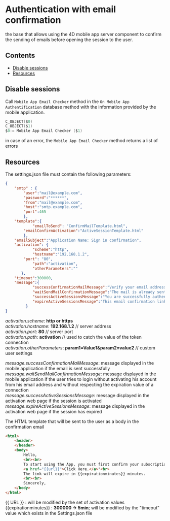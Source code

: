 # Authentication with email confirmation

the base that allows using the 4D mobile app server component to confirm the sending of emails before opening the session to the user.

##  Contents ##
- [Disable sessions](#DisableSessions)
- [Resources](#Resources)

## Disable sessions ##

Call `Mobile App Email Checker`  method in the `On Mobile App Authentification` database  method with the information provided by the mobile application.

```swift
C_OBJECT($0)
C_OBJECT($1)
$0:= Mobile App Email Checker ($1)
```
in case of an error, the `Mobile App Email Checker` method returns a list of errors

## Resources ##

The settings.json file must contain the following parameters:

```json
{
    "smtp" : {
        "user":"mail@example.com",
      	"password":"******",
      	"from":"mail@example.com",
      	"host":"smtp.example.com",
        "port":465
        },
    "template":{    
		    "emailToSend": "ConfirmMailTemplate.html",
      	"emailConfirmActivation":"ActiveSessionTemplate.html"
        },
  	"emailSubject":"Application Name: Sign in confirmation",
  	"activation": {
    		"scheme":"http",
    		"hostname":"192.168.1.2",
        "port": "80",
    		"path":"activation",
    		"otherParameters":""
  	   },
  	"timeout":300000,
  	"message":{
    		"successConfirmationMailMessage":"Verify your email address",
    		"waitSendMailConfirmationMessage":"The mail is already sent thank you to wait before sending again",
    		"successActiveSessionsMessage":"You are successfully authenticated",
    		"expireActiveSessionsMessage":"This email confirmation link has expired!"
	     }
}
```
*activation.scheme*: **http or https** \
*activation.hostname*: **192.168.1.2** // server address \
*activation.port*: **80** // server port \
*activation.path*: **activation** // used to catch the value of the token connection \
*activation.otherParameters*: **param1=Value1&param2=value2** // custom user settings

*message.successConfirmationMailMessage*: message displayed in the mobile application if the email is sent successfully \
*message.waitSendMailConfirmationMessage*: message displayed in the mobile application if the user tries to login without activating his account from his email address and without respecting the expiration value of a connection \
*message.successActiveSessionsMessage*: message displayed in the activation web page if the session is activated \
*message.expireActiveSessionsMessage*: message displayed in the activation web page if the session has expired

The HTML template that will be sent to the user as a body in the confirmation email

```html
<html>
    <header>
    </header>
    <body>
        Hello,
        <br><br>
        To start using the App, you must first confirm your subscription by clicking on the following link:
        <a href="{{url}}">Click Here.</a>"<br>
        The link will expire in {{expirationminutes}} minutes.
        <br><br>
        Sincerely,
    </body>
</html>
```

{{ URL }} : will be modified by the set of activation values \
{{expirationminutes}} : **300000 -> 5min**; will be modified by the "timeout" value which exists in the Settings.json file
